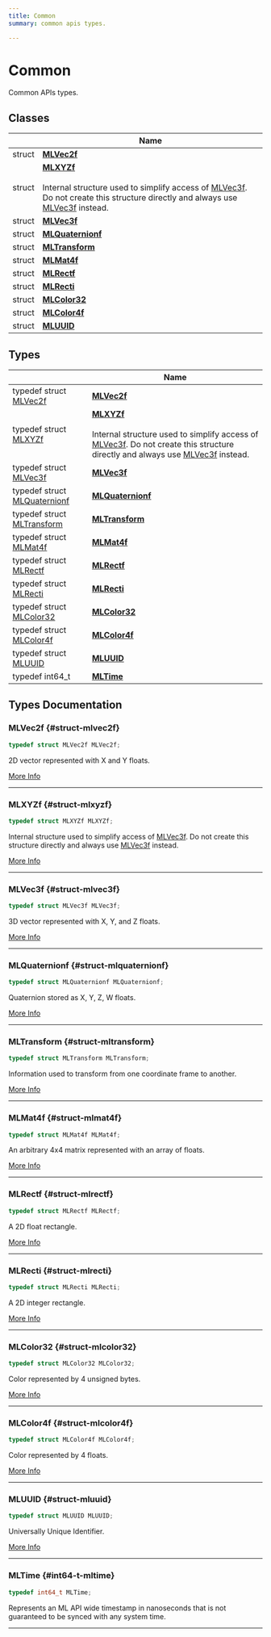```yaml
---
title: Common
summary: common apis types. 

---
```


# Common

Common APIs types. 

## Classes

|                | Name           |
| -------------- | -------------- |
| struct | **[MLVec2f](/versioned_docs/version-14-Jun-2023/api-ref/api/Modules/group___common/struct_m_l_vec2f.md)**  |
| struct | **[MLXYZf](/versioned_docs/version-14-Jun-2023/api-ref/api/Modules/group___common/struct_m_l_x_y_zf.md)** <br></br>Internal structure used to simplify access of [MLVec3f](/versioned_docs/version-14-Jun-2023/api-ref/api/Modules/group___common/struct_m_l_vec3f.md). Do not create this structure directly and always use [MLVec3f](/versioned_docs/version-14-Jun-2023/api-ref/api/Modules/group___common/struct_m_l_vec3f.md) instead.  |
| struct | **[MLVec3f](/versioned_docs/version-14-Jun-2023/api-ref/api/Modules/group___common/struct_m_l_vec3f.md)**  |
| struct | **[MLQuaternionf](/versioned_docs/version-14-Jun-2023/api-ref/api/Modules/group___common/struct_m_l_quaternionf.md)**  |
| struct | **[MLTransform](/versioned_docs/version-14-Jun-2023/api-ref/api/Modules/group___common/struct_m_l_transform.md)**  |
| struct | **[MLMat4f](/versioned_docs/version-14-Jun-2023/api-ref/api/Modules/group___common/struct_m_l_mat4f.md)**  |
| struct | **[MLRectf](/versioned_docs/version-14-Jun-2023/api-ref/api/Modules/group___common/struct_m_l_rectf.md)**  |
| struct | **[MLRecti](/versioned_docs/version-14-Jun-2023/api-ref/api/Modules/group___common/struct_m_l_recti.md)**  |
| struct | **[MLColor32](/versioned_docs/version-14-Jun-2023/api-ref/api/Modules/group___common/struct_m_l_color32.md)**  |
| struct | **[MLColor4f](/versioned_docs/version-14-Jun-2023/api-ref/api/Modules/group___common/struct_m_l_color4f.md)**  |
| struct | **[MLUUID](/versioned_docs/version-14-Jun-2023/api-ref/api/Modules/group___common/struct_m_l_u_u_i_d.md)**  |

## Types

|                | Name           |
| -------------- | -------------- |
| typedef struct [MLVec2f](/versioned_docs/version-14-Jun-2023/api-ref/api/Modules/group___common/struct_m_l_vec2f.md) | **[MLVec2f](/versioned_docs/version-14-Jun-2023/api-ref/api/Modules/group___common/group___common.md#struct-mlvec2f)**  |
| typedef struct [MLXYZf](/versioned_docs/version-14-Jun-2023/api-ref/api/Modules/group___common/struct_m_l_x_y_zf.md) | **[MLXYZf](/versioned_docs/version-14-Jun-2023/api-ref/api/Modules/group___common/group___common.md#struct-mlxyzf)** <br></br>Internal structure used to simplify access of [MLVec3f](/versioned_docs/version-14-Jun-2023/api-ref/api/Modules/group___common/struct_m_l_vec3f.md). Do not create this structure directly and always use [MLVec3f](/versioned_docs/version-14-Jun-2023/api-ref/api/Modules/group___common/struct_m_l_vec3f.md) instead.  |
| typedef struct [MLVec3f](/versioned_docs/version-14-Jun-2023/api-ref/api/Modules/group___common/struct_m_l_vec3f.md) | **[MLVec3f](/versioned_docs/version-14-Jun-2023/api-ref/api/Modules/group___common/group___common.md#struct-mlvec3f)**  |
| typedef struct [MLQuaternionf](/versioned_docs/version-14-Jun-2023/api-ref/api/Modules/group___common/struct_m_l_quaternionf.md) | **[MLQuaternionf](/versioned_docs/version-14-Jun-2023/api-ref/api/Modules/group___common/group___common.md#struct-mlquaternionf)**  |
| typedef struct [MLTransform](/versioned_docs/version-14-Jun-2023/api-ref/api/Modules/group___common/struct_m_l_transform.md) | **[MLTransform](/versioned_docs/version-14-Jun-2023/api-ref/api/Modules/group___common/group___common.md#struct-mltransform)**  |
| typedef struct [MLMat4f](/versioned_docs/version-14-Jun-2023/api-ref/api/Modules/group___common/struct_m_l_mat4f.md) | **[MLMat4f](/versioned_docs/version-14-Jun-2023/api-ref/api/Modules/group___common/group___common.md#struct-mlmat4f)**  |
| typedef struct [MLRectf](/versioned_docs/version-14-Jun-2023/api-ref/api/Modules/group___common/struct_m_l_rectf.md) | **[MLRectf](/versioned_docs/version-14-Jun-2023/api-ref/api/Modules/group___common/group___common.md#struct-mlrectf)**  |
| typedef struct [MLRecti](/versioned_docs/version-14-Jun-2023/api-ref/api/Modules/group___common/struct_m_l_recti.md) | **[MLRecti](/versioned_docs/version-14-Jun-2023/api-ref/api/Modules/group___common/group___common.md#struct-mlrecti)**  |
| typedef struct [MLColor32](/versioned_docs/version-14-Jun-2023/api-ref/api/Modules/group___common/struct_m_l_color32.md) | **[MLColor32](/versioned_docs/version-14-Jun-2023/api-ref/api/Modules/group___common/group___common.md#struct-mlcolor32)**  |
| typedef struct [MLColor4f](/versioned_docs/version-14-Jun-2023/api-ref/api/Modules/group___common/struct_m_l_color4f.md) | **[MLColor4f](/versioned_docs/version-14-Jun-2023/api-ref/api/Modules/group___common/group___common.md#struct-mlcolor4f)**  |
| typedef struct [MLUUID](/versioned_docs/version-14-Jun-2023/api-ref/api/Modules/group___common/struct_m_l_u_u_i_d.md) | **[MLUUID](/versioned_docs/version-14-Jun-2023/api-ref/api/Modules/group___common/group___common.md#struct-mluuid)**  |
| typedef int64_t | **[MLTime](/versioned_docs/version-14-Jun-2023/api-ref/api/Modules/group___common/group___common.md#int64-t-mltime)**  |


## Types Documentation

### MLVec2f {#struct-mlvec2f}

```cpp
typedef struct MLVec2f MLVec2f;
```


2D vector represented with X and Y floats. 



[More Info](/versioned_docs/version-14-Jun-2023/api-ref/api/Modules/group___common/struct_m_l_vec2f.md)



-----------

### MLXYZf {#struct-mlxyzf}

```cpp
typedef struct MLXYZf MLXYZf;
```

Internal structure used to simplify access of [MLVec3f](/versioned_docs/version-14-Jun-2023/api-ref/api/Modules/group___common/struct_m_l_vec3f.md). Do not create this structure directly and always use [MLVec3f](/versioned_docs/version-14-Jun-2023/api-ref/api/Modules/group___common/struct_m_l_vec3f.md) instead. 



[More Info](/versioned_docs/version-14-Jun-2023/api-ref/api/Modules/group___common/struct_m_l_x_y_zf.md)



-----------

### MLVec3f {#struct-mlvec3f}

```cpp
typedef struct MLVec3f MLVec3f;
```


3D vector represented with X, Y, and Z floats. 



[More Info](/versioned_docs/version-14-Jun-2023/api-ref/api/Modules/group___common/struct_m_l_vec3f.md)



-----------

### MLQuaternionf {#struct-mlquaternionf}

```cpp
typedef struct MLQuaternionf MLQuaternionf;
```


Quaternion stored as X, Y, Z, W floats. 



[More Info](/versioned_docs/version-14-Jun-2023/api-ref/api/Modules/group___common/struct_m_l_quaternionf.md)



-----------

### MLTransform {#struct-mltransform}

```cpp
typedef struct MLTransform MLTransform;
```


Information used to transform from one coordinate frame to another. 



[More Info](/versioned_docs/version-14-Jun-2023/api-ref/api/Modules/group___common/struct_m_l_transform.md)



-----------

### MLMat4f {#struct-mlmat4f}

```cpp
typedef struct MLMat4f MLMat4f;
```


An arbitrary 4x4 matrix represented with an array of floats. 



[More Info](/versioned_docs/version-14-Jun-2023/api-ref/api/Modules/group___common/struct_m_l_mat4f.md)



-----------

### MLRectf {#struct-mlrectf}

```cpp
typedef struct MLRectf MLRectf;
```


A 2D float rectangle. 



[More Info](/versioned_docs/version-14-Jun-2023/api-ref/api/Modules/group___common/struct_m_l_rectf.md)



-----------

### MLRecti {#struct-mlrecti}

```cpp
typedef struct MLRecti MLRecti;
```


A 2D integer rectangle. 



[More Info](/versioned_docs/version-14-Jun-2023/api-ref/api/Modules/group___common/struct_m_l_recti.md)



-----------

### MLColor32 {#struct-mlcolor32}

```cpp
typedef struct MLColor32 MLColor32;
```


Color represented by 4 unsigned bytes. 



[More Info](/versioned_docs/version-14-Jun-2023/api-ref/api/Modules/group___common/struct_m_l_color32.md)



-----------

### MLColor4f {#struct-mlcolor4f}

```cpp
typedef struct MLColor4f MLColor4f;
```


Color represented by 4 floats. 



[More Info](/versioned_docs/version-14-Jun-2023/api-ref/api/Modules/group___common/struct_m_l_color4f.md)



-----------

### MLUUID {#struct-mluuid}

```cpp
typedef struct MLUUID MLUUID;
```


Universally Unique Identifier. 



[More Info](/versioned_docs/version-14-Jun-2023/api-ref/api/Modules/group___common/struct_m_l_u_u_i_d.md)



-----------

### MLTime {#int64-t-mltime}

```cpp
typedef int64_t MLTime;
```


Represents an ML API wide timestamp in nanoseconds that is not guaranteed to be synced with any system time. 






-----------






